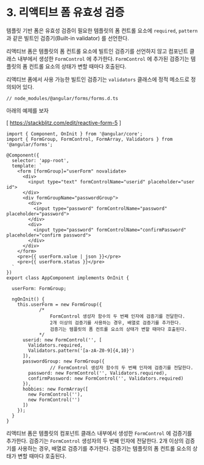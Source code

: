 # 3. 리액티브 폼 유효성 검증

템플릿 기반 폼은 유효성 검증이 필요한 템플릿의 폼 컨트롤 요소에 `required`, `pattern` 과 같은 빌트인 검증기(Built-in validator) 를 선언한다.

리액티브 폼은 템플릿의 폼 컨트롤 요소에 빌트인 검증기를 선언하지 않고 컴포넌트 클래스 내부에서 생성한 `FormControl` 에 추가한다. `FormControl` 에 추가된 검증기는 템플릿의 폼 컨트롤 요소의 상태가 변할 때마다 호출된다.

리액티브 폼에서 사용 가능한 빌트인 검증기는 `validators` 클래스에 정적 메소드로 정의되어 있다.

```tsx
// node_modules/@angular/forms/forms.d.ts
```

아래의 예제를 보자

[ https://stackblitz.com/edit/reactive-form-5 ]

```tsx
import { Component, OnInit } from '@angular/core';
import { FormGroup, FormControl, FormArray, Validators } from '@angular/forms';

@Component({
  selector: 'app-root',
  template: `
    <form [formGroup]="userForm" novalidate>
      <div>
        <input type="text" formControlName="userid" placeholder="user id">
      </div>
      <div formGroupName="passwordGroup">
        <div>
          <input type="password" formControlName="password" placeholder="password">
        </div>
        <div>
          <input type="password" formControlName="confirmPassword" placeholder="confirm password">
        </div>
      </div>
    </form>
    <pre>{{ userForm.value | json }}</pre>
    <pre>{{ userForm.status }}</pre>
  `
})
export class AppComponent implements OnInit {

  userForm: FormGroup;

  ngOnInit() {
    this.userForm = new FormGroup({
			/*
				FormControl 생성자 함수의 두 번째 인자에 검증기를 전달한다.
				2개 이상의 검증기를 사용하는 경우, 배열로 검증기를 추가한다.
				검증기는 템플릿의 폼 컨트롤 요소의 상태가 변할 때마다 호출된다.
			*/
      userid: new FormControl('', [
        Validators.required,
        Validators.pattern('[a-zA-Z0-9]{4,10}')
      ]),
      passwordGroup: new FormGroup({
				// FormControl 생성자 함수의 두 번째 인자에 검증기를 전달한다.
        password: new FormControl('', Validators.required),
        confirmPassword: new FormControl('', Validators.required)
      }),
      hobbies: new FormArray([
        new FormControl(''),
        new FormControl('')
      ])
    });
  }
}
```

리액티브 폼은 템플릿의 컴포넌트 클래스 내부에서 생성한 `FormControl` 에 검증기를 추가한다. 검증기는 `FormControl` 생성자의 두 번째 인자에 전달한다. 2개 이상의 검증기를 사용하는 경우, 배열로 검증기를 추가한다. 검증기는 템플릿의 폼 컨트롤 요소의 상태가 변할 때마다 호출된다.